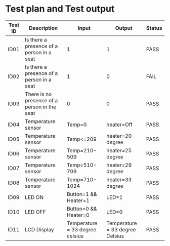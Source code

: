 # Test plan and Test output


|  Test ID | Description  | Input  | Output  | Status |
|---|---|---|---|---|
| ID01  | Is there a presence of a person in a seat  | 1 | 1 | PASS  |
| ID02  | Is there a presence of a person in a seat  | 1 | 0 | FAIL  |
| ID03  | There is no presence of a person in the seat  | 0 | 0 | PASS  |
| ID04  | Temperature sensor | Temp=0| heater=Off | PASS  |
| ID05  | Temperature sensor | Temp<=209 | heater=20 degree | PASS  |
| ID06  | Temperature sensor | Temp=210-509 | heater=25 degree | PASS  |
| ID07  | Temperature sensor | Temp=510-709 | heater=29 degree  | PASS  |
| ID08  | Temperature sensor | Temp=710-1024| heater=33 degree | PASS  |
| ID09  | LED ON | Button=1 && Heater=1| LED=1 | PASS  |
| ID10  | LED OFF | Button=0 && Heater=0| LED=0 | PASS  |
| ID11  | LCD Display | Temperature = 33 degree celsius| Temperature = 33 degree Celsius | PASS  |
